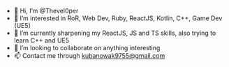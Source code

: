 - 👋 Hi, I’m @Thevel0per
- 👀 I’m interested in RoR, Web Dev, Ruby, ReactJS, Kotlin, C++, Game Dev (UE5)
- 🌱 I’m currently sharpening my ReactJS, JS and TS skills, also trying to learn C++ and UE5
- 💞️ I’m looking to collaborate on anything interesting
- 📫 Contact me through kubanowak9755@gmail.com

<!---
Thevel0per/Thevel0per is a ✨ special ✨ repository because its `README.md` (this file) appears on your GitHub profile.
You can click the Preview link to take a look at your changes.
--->
